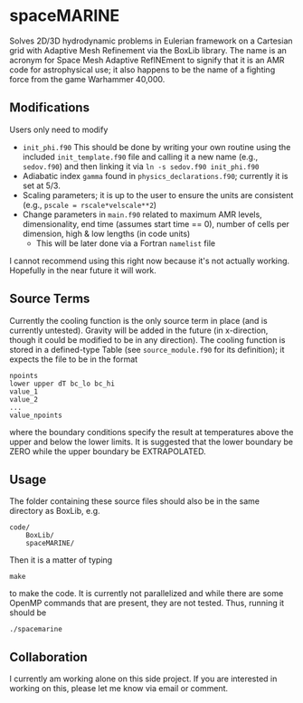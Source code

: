 spaceMARINE
===========

Solves 2D/3D hydrodynamic problems in Eulerian framework on a Cartesian grid with Adaptive Mesh Refinement via the BoxLib library. The name is an acronym for Space Mesh Adaptive RefINEment to signify that it is an AMR code for astrophysical use; it also happens to be the name of a fighting force from the game Warhammer 40,000.

Modifications
-------------

Users only need to modify
 - `init_phi.f90` This should be done by writing your own routine using the included `init_template.f90` file and calling it a new name (e.g., `sedov.f90`) and then linking it via `ln -s sedov.f90 init_phi.f90`
 - Adiabatic index `gamma` found in `physics_declarations.f90`; currently it is set at 5/3.
 - Scaling parameters; it is up to the user to ensure the units are consistent (e.g., `pscale = rscale*velscale**2`)
 - Change parameters in `main.f90` related to maximum AMR levels, dimensionality, end time (assumes start time ==  0), number of cells per dimension, high & low lengths (in code units)
   - This will be later done via a Fortran `namelist` file

I cannot recommend using this right now because it's not actually working. Hopefully in the near future it will work.

Source Terms
------------

Currently the cooling function is the only source term in place (and is currently untested). Gravity will be added in the future (in x-direction, though it could be modified to be in any direction). The cooling function is stored in a defined-type Table (see `source_module.f90` for its definition); it expects the file to be in the format

    npoints
    lower upper dT bc_lo bc_hi
    value_1
    value_2
    ...
    value_npoints
where the boundary conditions specify the result at temperatures above the upper and below the lower limits. It is suggested that the lower boundary be ZERO while the upper boundary be EXTRAPOLATED.

Usage
-----

The folder containing these source files should also be in the same directory as BoxLib, e.g.

    code/
        BoxLib/
        spaceMARINE/

Then it is a matter of typing
    
    make
    
to make the code. It is currently not parallelized and while there are some OpenMP commands that are present, they are not tested. Thus, running it should be

    ./spacemarine

Collaboration
-------------

I currently am working alone on this side project. If you are interested in working on this, please let me know via email or comment.
